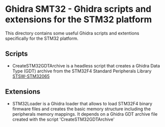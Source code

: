 # Ghidra SMT32 - Ghidra scripts and extensions for the STM32 platform

This directory contains some useful Ghidra scripts and extentions specifically for the STM32 platform.

## Scripts

- CreateSTM32GDTArchive is a headless script that creates a Ghidra Data Type (GDT) archive from the STM32F4 Standard Peripherals Library [STSW-STM32065](https://www.st.com/en/embedded-software/stsw-stm32065.html)


## Extensions

- STM32Loader is a Ghidra loader that allows to load STM32F4 binary firmware files and creates the basic memory structure including the peripherals memory mappings. It depends on a Ghidra GDT archive file created with the script 'CreateSTM32GDTArchive'
